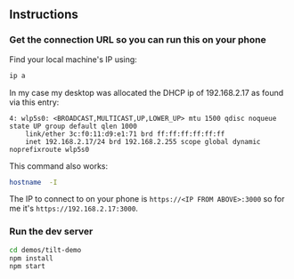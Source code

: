 
## Instructions


### Get the connection URL so you can run this on your phone

Find your local machine's IP using:
```bash
ip a
```

In my case my desktop was allocated the DHCP ip of 192.168.2.17 as found via this entry:
```
4: wlp5s0: <BROADCAST,MULTICAST,UP,LOWER_UP> mtu 1500 qdisc noqueue state UP group default qlen 1000
    link/ether 3c:f0:11:d9:e1:71 brd ff:ff:ff:ff:ff:ff
    inet 192.168.2.17/24 brd 192.168.2.255 scope global dynamic noprefixroute wlp5s0
```

This command also works:
```bash
hostname  -I
```

The IP to connect to on your phone is `https://<IP FROM ABOVE>:3000` so for me it's `https://192.168.2.17:3000`.

### Run the dev server

```bash
cd demos/tilt-demo
npm install
npm start
```
